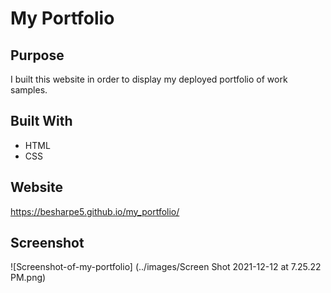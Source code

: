 # My Portfolio

## Purpose
I built this website in order to display my deployed portfolio of work samples.

## Built With
* HTML
* CSS

## Website
https://besharpe5.github.io/my_portfolio/

## Screenshot
![Screenshot-of-my-portfolio] (../images/Screen Shot 2021-12-12 at 7.25.22 PM.png)